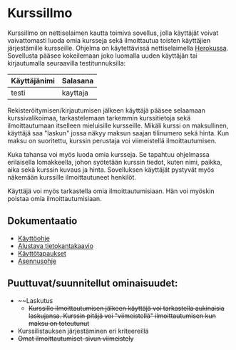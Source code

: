 # KurssiIlmo

KurssiIlmo on nettiselaimen kautta toimiva sovellus, jolla käyttäjät voivat vaivattomasti luoda omia kursseja sekä ilmoittautua toisten käyttäjien järjestämille kursseille. Ohjelma on käytettävissä nettiselaimella [Herokussa](https://kurssiilmo.herokuapp.com/courses). Sovellusta pääsee kokeilemaan joko luomalla uuden käyttäjän tai kirjautumalla seuraavilla testitunnuksilla:

Käyttäjänimi  | Salasana
------------- | -------------
testi  | kayttaja


Rekisteröitymisen/kirjautumisen jälkeen käyttäjä pääsee selaamaan kurssivalikoimaa, tarkastelemaan tarkemmin kurssitietoja sekä ilmoittautumaan itselleen mieluisille kursseille. Mikäli kurssi on maksullinen, käyttäjä saa "laskun" jossa näkyy maksun saajan tilinumero sekä hinta. Kun maksu on suoritettu, kurssin perustaja voi viimeistellä ilmoittautumisen.

Kuka tahansa voi myös luoda omia kursseja. Se tapahtuu ohjelmassa erilaisella lomakkeella, johon syötetään kurssin tiedot, kuten nimi, paikka, aika sekä kurssin kuvaus ja hinta. Sovelluksen käyttäjät pystyvät myös näkemään kurssille ilmoittautuneet henkilöt.

Käyttäjä voi myös tarkastella omia ilmoittautumisiaan. Hän voi myöskin poistaa omia ilmoittautumisiaan.


## Dokumentaatio

* [Käyttöohje](https://github.com/henripalin/KurssiIlmo/blob/master/dokumentaatio/k%C3%A4ytt%C3%B6ohje.md)
* [Alustava tietokantakaavio](https://github.com/henripalin/KurssiIlmo/blob/master/dokumentaatio/tietokantakaavio.png)
* [Käyttötapaukset](https://github.com/henripalin/KurssiIlmo/blob/master/dokumentaatio/k%C3%A4ytt%C3%B6tapaukset.md)
* [Asennusohje](https://github.com/henripalin/KurssiIlmo/blob/master/dokumentaatio/asennusohje.md)

## Puuttuvat/suunnitellut ominaisuudet:

* ~~Laskutus
  * ~~Kurssille ilmoittautumisen jälkeen käyttäjä voi tarkastella aukinaisia laskujansa. Kurssin pitäjä voi "viimeistellä" ilmoittautumisen kun maksu on toteutunut~~
* Kurssilistauksen järjestäminen eri kriteereillä
* ~~Omat ilmoittautumiset-sivun viimeistely~~

